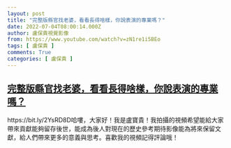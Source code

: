```yaml
---
layout: post
title: "完整版縣官找老婆，看看長得啥樣，你說表演的專業嗎？"
date: 2022-07-04T08:00:14.000Z
author: 盧保貴視覺影像
from: https://www.youtube.com/watch?v=zN1re1i5BEo
tags: [ 盧保貴 ]
comments: True
categories: [ 盧保貴 ]
---
```

<!--1656921614000-->
[完整版縣官找老婆，看看長得啥樣，你說表演的專業嗎？](https://www.youtube.com/watch?v=zN1re1i5BEo)
------

<div>
https://bit.ly/2YsRD8D哈嘍，大家好！我是盧寶貴！我拍攝的視頻希望能給大家帶來貢獻能夠留存後世，能成為後人對現在的歷史參考期待影像能為將來保留文獻，給人們帶來更多的意義與思考。喜歡我的視頻記得評論哦！
</div>
